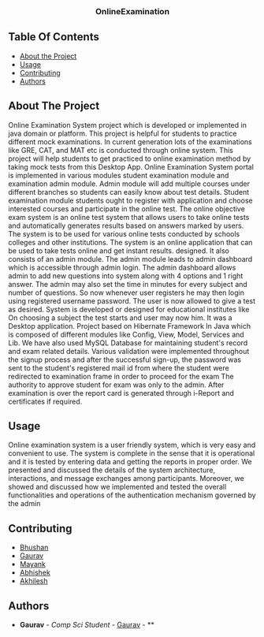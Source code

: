 <br/>
<p align="center">
  <h3 align="center">OnlineExamination</h3>

</p>



## Table Of Contents

* [About the Project](#about-the-project)
* [Usage](#usage)
* [Contributing](#contributing)
* [Authors](#authors)


## About The Project

Online Examination System project which is developed or implemented in java domain or platform. This project is helpful for students to practice different mock examinations. In current generation lots of the examinations like GRE, CAT, and MAT etc is conducted through online system. This project will help students to get practiced to online examination method by taking mock tests from this Desktop App. Online Examination System portal is implemented in various modules student examination module and examination admin module. Admin module will add multiple courses under different branches so students can easily know about test details. Student examination module students ought to register with application and choose interested courses and participate in the online test. The online objective exam system is an online test system that allows users to take online tests and automatically generates results based on answers marked by users. The system is to be used for various online tests conducted by schools colleges and other institutions. The system is an online application that can be used to take tests online and get instant results. designed. It also consists of an admin module. The admin module leads to admin dashboard which is accessible through admin login. The admin dashboard allows admin to add new questions into system along with 4 options and 1 right answer. The admin may also set the time in minutes for every subject and number of questions. So now whenever user registers he may then login using registered username password. The user is now allowed to give a test as desired. System is developed or designed for educational institutes like On choosing a subject the test starts and user may now him. It was a Desktop application. Project based on Hibernate Framework In Java which is composed of different modules like Config, View, Model, Services and Lib. We have also used MySQL Database for maintaining student's record and exam related details. Various validation were implemented throughout the signup process and after the successful sign-up, the password was sent to the student's registered mail id from where the student were redirected to examination frame in order to proceed for the exam The authority to approve student for exam was only to the admin. After examination is over the report card is generated through i-Report and certificates if required.

## Usage

Online examination system is a user friendly system, which is very easy and convenient to
use. The system is complete in the sense that it is operational and it is tested by entering data
and getting the reports in proper order. We presented and discussed the details of the system
architecture, interactions, and message exchanges among participants.
Moreover, we showed and discussed how we implemented and tested the overall
functionalities and operations of the authentication mechanism governed by the admin

## Contributing

* [Bhushan](https://github.com/Bhushan2000/)
* [Gaurav]()
* [Mayank]()
* [Abhishek]()
* [Akhilesh]()

## Authors

* **Gaurav** - *Comp Sci Student* - [Gaurav]() - **
